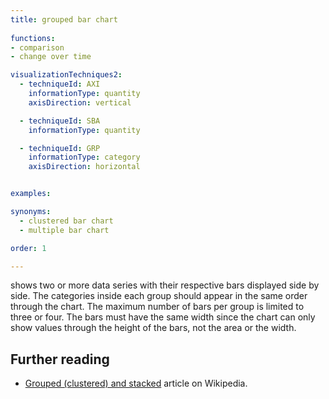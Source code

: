 ```yaml
---
title: grouped bar chart
  
functions:
- comparison
- change over time

visualizationTechniques2:
  - techniqueId: AXI
    informationType: quantity
    axisDirection: vertical

  - techniqueId: SBA
    informationType: quantity

  - techniqueId: GRP
    informationType: category
    axisDirection: horizontal


examples:

synonyms:
  - clustered bar chart
  - multiple bar chart

order: 1

---
```


shows two or more data series with their respective bars displayed side by side. The categories inside each group should appear in the same order through the chart. The maximum number of bars per group is limited to three or four. The bars must have the same width since the chart can only show values through the height of the bars, not the area or the width.

<!--more-->

## Further reading
- [Grouped (clustered) and stacked](https://en.wikipedia.org/wiki/Bar_chart#Grouped_(clustered)_and_stacked) article on Wikipedia.
